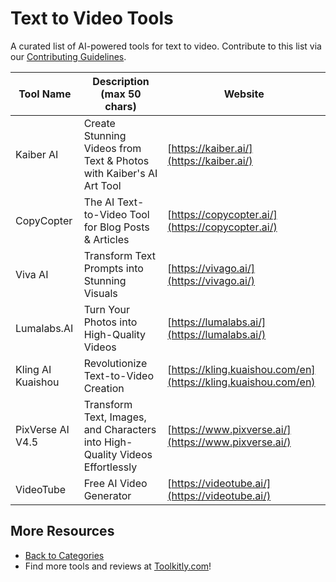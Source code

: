 # Text to Video Tools

A curated list of AI-powered tools for text to video. Contribute to this list via our [Contributing Guidelines](../CONTRIBUTING.md).

| Tool Name | Description (max 50 chars) | Website |
|-----------|----------------------------|---------|
| Kaiber AI | Create Stunning Videos from Text & Photos with Kaiber's AI Art Tool | [https://kaiber.ai/](https://kaiber.ai/) |
| CopyCopter | The AI Text-to-Video Tool for Blog Posts & Articles | [https://copycopter.ai/](https://copycopter.ai/) |
| Viva AI | Transform Text Prompts into Stunning Visuals | [https://vivago.ai/](https://vivago.ai/) |
| Lumalabs.AI | Turn Your Photos into High-Quality Videos | [https://lumalabs.ai/](https://lumalabs.ai/) |
| Kling AI Kuaishou | Revolutionize Text-to-Video Creation | [https://kling.kuaishou.com/en](https://kling.kuaishou.com/en) |
| PixVerse AI V4.5 | Transform Text, Images, and Characters into High-Quality Videos Effortlessly | [https://www.pixverse.ai/](https://www.pixverse.ai/) |
| VideoTube | Free AI Video Generator | [https://videotube.ai/](https://videotube.ai/) |

## More Resources
- [Back to Categories](https://github.com/ToolkitlyAI/awesome-ai-tools/blob/master/README.md)
- Find more tools and reviews at [Toolkitly.com](https://toolkitly.com)!
